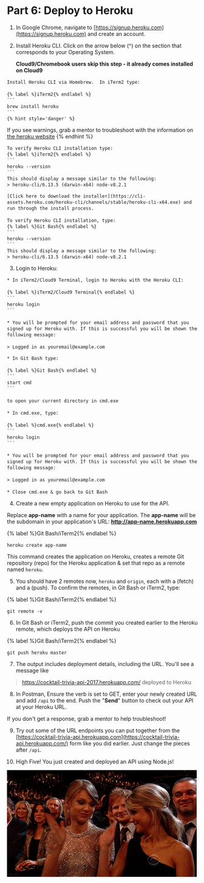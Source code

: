 # Part 6: Deploy to Heroku

1. In Google Chrome, navigate to [https://signup.heroku.com](https://signup.heroku.com) and create an account.

2. Install Heroku CLI.
   Click on the arrow below (^) on the section that corresponds to your Operating System.
   
   **Cloud9/Chromebook users skip this step - it already comes installed on Cloud9**
   
  <!--sec data-title="Mac" data-id="section5" data-show=true data-collapse=true ces-->
    Install Heroku CLI via Homebrew.  In iTerm2 type:
   
    {% label %}iTerm2{% endlabel %}
    ```
    brew install heroku
    ```
    {% hint style='danger' %}
If you see warnings, grab a mentor to troubleshoot with the information on [the heroku website](https://devcenter.heroku.com/articles/heroku-cli#macos-homebrew)
    {% endhint %}
    
    To verify Heroku CLI installation type:
    {% label %}iTerm2{% endlabel %}
    ```
    heroku --version
    ```
    This should display a message similar to the following:
    > heroku-cli/6.13.5 (darwin-x64) node-v8.2.1
  <!--endsec-->

  <!--sec data-title="Windows" data-id="section6" data-show=true data-collapse=true ces-->
    [Click here to download the installer](https://cli-assets.heroku.com/heroku-cli/channels/stable/heroku-cli-x64.exe) and run through the install process.
    
    To verify Heroku CLI installation, type: 
    {% label %}Git Bash{% endlabel %}
    ```
    heroku --version
    ```
    This should display a message similar to the following:
    > heroku-cli/6.13.5 (darwin-x64) node-v8.2.1
  <!--endsec-->

3. Login to Heroku: 

  <!--sec data-title="Mac & Cloud9/Chromebooks" data-id="section8" data-show=true data-collapse=true ces-->
    * In iTerm2/Cloud9 Terminal, login to Heroku with the Heroku CLI:
  
    {% label %}iTerm2/Cloud9 Terminal{% endlabel %}
    ```
    heroku login
    ```
    
    * You will be prompted for your email address and password that you signed up for Heroku with. If this is successful you will be shown the following message:
    
    > Logged in as youremail@example.com
  <!--endsec-->

  <!--sec data-title="Windows" data-id="section9" data-show=true data-collapse=true ces-->
    * In Git Bash type: 
    
    {% label %}Git Bash{% endlabel %}
    ```
    start cmd
    ```
    
    to open your current directory in cmd.exe
    
    * In cmd.exe, type:
    
    {% label %}cmd.exe{% endlabel %}
    ```
    heroku login
    ```
    
    * You will be prompted for your email address and password that you signed up for Heroku with. If this is successful you will be shown the following message:
    
    > Logged in as youremail@example.com
    
    * Close cmd.exe & go back to Git Bash
  <!--endsec-->

4. Create a new empty application on Heroku to use for the API.

  Replace **app-name** with a name for your application. The **app-name** will be the subdomain in your application's URL: **http://app-name.herokuapp.com**

  {% label %}Git Bash/iTerm2{% endlabel %}
  ```
  heroku create app-name
  ```
  
  This command creates the application on Heroku, creates a remote Git repository (repo) for the Heroku application & set that repo as a remote named `heroku`. 

5. You should have 2 remotes now, `heroku` and `origin`, each with a (fetch) and a (push). To confirm the remotes, in Git Bash or iTerm2, type:

  {% label %}Git Bash/iTerm2{% endlabel %}
  ```
  git remote -v
  ```

6. In Git Bash or iTerm2, push the commit you created earlier to the Heroku remote, which deploys the API on Heroku

  {% label %}Git Bash/iTerm2{% endlabel %}
  ```
  git push heroku master
  ```

7. The output includes deployment details, including the URL. You'll see a message like

  >https://cocktail-trivia-api-2017.herokuapp.com/ deployed to Heroku

8. In Postman, Ensure the verb is set to GET, enter your newly created URL and add `/api` to the end.  Push the "**Send**" button to check out your API at your Heroku URL.

  If you don't get a response, grab a mentor to help troubleshoot!
  
9. Try out some of the URL endpoints you can put together from the [https://cocktail-trivia-api.herokuapp.com](https://cocktail-trivia-api.herokuapp.com/) form like you did earlier.  Just change the pieces after `/api`.

10. High Five! You just created and deployed an API using Node.js!

 ![](/assets/images/hf.gif) 
